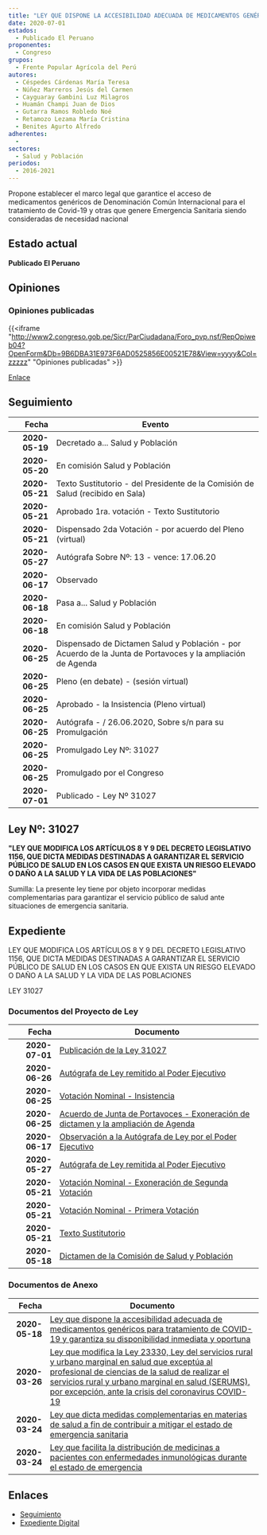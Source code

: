 ```yaml
---
title: "LEY QUE DISPONE LA ACCESIBILIDAD ADECUADA DE MEDICAMENTOS GENÉRICOS PARA TRATAMIENTO DE COVID-19 Y GARANTIZA SU DISPONIBILIDAD INMEDIATA Y OPORTUNA"
date: 2020-07-01
estados: 
  - Publicado El Peruano
proponentes: 
  - Congreso
grupos: 
  - Frente Popular Agrícola del Perú
autores: 
  - Céspedes Cárdenas María Teresa
  - Núñez Marreros Jesús del Carmen
  - Cayguaray Gambini Luz Milagros
  - Huamán Champi Juan de Dios
  - Gutarra Ramos Robledo Noé
  - Retamozo Lezama María Cristina
  - Benites Agurto Alfredo
adherentes: 
  - 
sectores: 
  - Salud y Población
periodos: 
  - 2016-2021
---
```


Propone establecer el marco legal que garantice el acceso de medicamentos genéricos de Denominación Común Internacional para el tratamiento de Covid-19 y otras que genere Emergencia Sanitaria siendo consideradas de necesidad nacional


## Estado actual

**Publicado El Peruano**

## Opiniones

### Opiniones publicadas

{{<iframe "http://www2.congreso.gob.pe/Sicr/ParCiudadana/Foro_pvp.nsf/RepOpiweb04?OpenForm&Db=9B6DBA31E973F6AD0525856E00521E78&View=yyyy&Col=zzzzz" "Opiniones publicadas" >}}

[Enlace](http://www2.congreso.gob.pe/Sicr/ParCiudadana/Foro_pvp.nsf/RepOpiweb04?OpenForm&Db=9B6DBA31E973F6AD0525856E00521E78&View=yyyy&Col=zzzzz)

## Seguimiento

| Fecha | Evento |
|------:|--------|
| **2020-05-19** | Decretado a... Salud y Población|
| **2020-05-20** | En comisión Salud y Población|
| **2020-05-21** | Texto Sustitutorio - del Presidente de la Comisión de Salud (recibido en Sala)|
| **2020-05-21** | Aprobado 1ra. votación - Texto Sustitutorio|
| **2020-05-21** | Dispensado 2da Votación - por acuerdo del Pleno (virtual)|
| **2020-05-27** | Autógrafa Sobre Nº: 13 - vence: 17.06.20|
| **2020-06-17** | Observado|
| **2020-06-18** | Pasa a... Salud y Población|
| **2020-06-18** | En comisión Salud y Población|
| **2020-06-25** | Dispensado de Dictamen Salud y Población - por Acuerdo de la Junta de Portavoces y la ampliación de Agenda|
| **2020-06-25** | Pleno (en debate) - (sesión virtual)|
| **2020-06-25** | Aprobado - la Insistencia (Pleno virtual)|
| **2020-06-25** | Autógrafa - / 26.06.2020, Sobre s/n para su Promulgación|
| **2020-06-25** | Promulgado Ley Nº: 31027|
| **2020-06-25** | Promulgado por el Congreso|
| **2020-07-01** | Publicado - Ley Nº 31027|

## Ley Nº: 31027

**"LEY QUE MODIFICA LOS ARTÍCULOS 8 Y 9 DEL DECRETO LEGISLATIVO 1156, QUE DICTA MEDIDAS DESTINADAS A GARANTIZAR EL SERVICIO PÚBLICO DE SALUD EN LOS CASOS EN QUE EXISTA UN RIESGO ELEVADO O DAÑO A LA SALUD Y LA VIDA DE LAS POBLACIONES"**

Sumilla: La presente ley tiene por objeto incorporar medidas complementarias para garantizar el servicio público de salud ante situaciones de emergencia sanitaria.


## Expediente

LEY QUE MODIFICA LOS ARTÍCULOS 8 Y 9 DEL DECRETO LEGISLATIVO 1156, QUE DICTA MEDIDAS DESTINADAS A GARANTIZAR EL SERVICIO PÚBLICO DE SALUD EN LOS CASOS EN QUE EXISTA UN RIESGO ELEVADO O DAÑO A LA SALUD Y LA VIDA DE LAS POBLACIONES

LEY 31027


### Documentos del Proyecto de Ley

| Fecha | Documento |
|------:|--------|
| **2020-07-01** | [Publicación de la Ley 31027](http://www.leyes.congreso.gob.pe/Documentos/2016_2021/ADLP/Normas_Legales/31027-LEY.pdf) |
| **2020-06-26** | [Autógrafa de Ley remitido al Poder Ejecutivo](http://www.leyes.congreso.gob.pe/Documentos/2016_2021/Autografas/Ley_y_de_Resolucion_Legislativa/AU0486520200626.pdf) |
| **2020-06-25** | [Votación Nominal - Insistencia](http://www.leyes.congreso.gob.pe/Documentos/2016_2021/Asistencia_y_Votacion/Proyectos_de_Ley/Votacion_Nominal/VNI04865-20200625.pdf) |
| **2020-06-25** | [Acuerdo de Junta de Portavoces - Exoneración de dictamen y la ampliación de Agenda](http://www.leyes.congreso.gob.pe/Documentos/2016_2021/Acuerdos/Junta_Portavoces/AJP04865-20200625.pdf) |
| **2020-06-17** | [Observación a la Autógrafa de Ley por el Poder Ejecutivo](http://www.leyes.congreso.gob.pe/Documentos/2016_2021/Observacion_a_la_Autografa/OBAU04865-20200617.pdf) |
| **2020-05-27** | [Autógrafa de Ley remitida al Poder Ejecutivo](http://www.leyes.congreso.gob.pe/Documentos/2016_2021/Autografas/Ley_y_de_Resolucion_Legislativa/AU0486520200527.pdf) |
| **2020-05-21** | [Votación Nominal - Exoneración de Segunda Votación](http://www.leyes.congreso.gob.pe/Documentos/2016_2021/Asistencia_y_Votacion/Proyectos_de_Ley/Exoneracion_de_Segunda_Votacion/AVESV04865-20200521.pdf) |
| **2020-05-21** | [Votación Nominal - Primera Votación](http://www.leyes.congreso.gob.pe/Documentos/2016_2021/Asistencia_y_Votacion/Proyectos_de_Ley/AV04865-20200521.pdf) |
| **2020-05-21** | [Texto Sustitutorio](http://www.leyes.congreso.gob.pe/Documentos/2016_2021/Texto_Sustitutorio/Proyectos_de_Ley/TS04865-20200521.pdf) |
| **2020-05-18** | [Dictamen de la Comisión de Salud y Población](http://www.leyes.congreso.gob.pe/Documentos/2016_2021/Dictamenes/Proyectos_de_Ley/04865DC21MAY-20200518.pdf) |

### Documentos de Anexo

| Fecha | Documento |
|------:|--------|
| **2020-05-18** | [Ley que dispone la accesibilidad adecuada de medicamentos genéricos para tratamiento de COVID-19 y garantiza su disponibilidad inmediata y oportuna](http://www.leyes.congreso.gob.pe/Documentos/2016_2021/Proyectos_de_Ley_y_de_Resoluciones_Legislativas/PL0525120200518.pdf) |
| **2020-03-26** | [Ley que modifica la Ley 23330, Ley del servicios rural y urbano marginal en salud que exceptúa al profesional de ciencias de la salud de realizar el servicios rural y urbano marginal en salud (SERUMS), por excepción, ante la crisis del coronavirus COVID-19](http://www.leyes.congreso.gob.pe/Documentos/2016_2021/Proyectos_de_Ley_y_de_Resoluciones_Legislativas/PL04926-20200326..pdf) |
| **2020-03-24** | [Ley que dicta medidas complementarias en materias de salud a fin de contribuir a mitigar el estado de emergencia sanitaria](http://www.leyes.congreso.gob.pe/Documentos/2016_2021/Proyectos_de_Ley_y_de_Resoluciones_Legislativas/PL04872-20200324..pdf) |
| **2020-03-24** | [Ley que facilita la distribución de medicinas a pacientes con enfermedades inmunológicas durante el estado de emergencia](http://www.leyes.congreso.gob.pe/Documentos/2016_2021/Proyectos_de_Ley_y_de_Resoluciones_Legislativas/PL04865-20200324..pdf) |

## Enlaces 

- [Seguimiento](http://www2.congreso.gob.pe/Sicr/TraDocEstProc/CLProLey2016.nsf/f7fff46988ca05b1052578e100829cc7/c1c797475104e94a0525856d0000c5ae?OpenDocument)
- [Expediente Digital](http://www2.congreso.gob.pe/Sicr/TraDocEstProc/CLProLey2016.nsf/f7fff46988ca05b1052578e100829cc7/c1c797475104e94a0525856d0000c5ae?OpenDocument&Click=05257FB7005EB655.eb71d0cf91d8294e05256cdf006b5706/$Body/0.1C6C)
